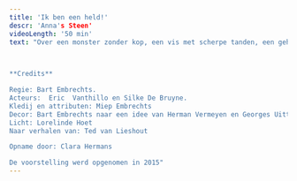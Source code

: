 ```yaml
---
title: 'Ik ben een held!'
descr: 'Anna's Steen'
videoLength: '50 min'
text: "Over een monster zonder kop, een vis met scherpe tanden, een geheim… dat geheim is én een spook onder het bed! Vier straffe verhalen over een bijzondere vader- kind relatie waarin het kind altijd slimmer en moediger is dan zijn vader. Gekleurd met vertedering, deugnieterij en onverbloemde gruwel. Dit alles voortgestuwd door ritmische jazzmuziek zoals in een stomme film.

‍

**Credits**

Regie: Bart Embrechts.  
Acteurs:  Eric  Vanthillo en Silke De Bruyne.        
Kledij en attributen: Miep Embrechts  
Decor: Bart Embrechts naar een idee van Herman Vermeyen en Georges Uittenhout  
Licht: Lorelinde Hoet  
Naar verhalen van: Ted van Lieshout

Opname door: Clara Hermans

De voorstelling werd opgenomen in 2015"
---
```

